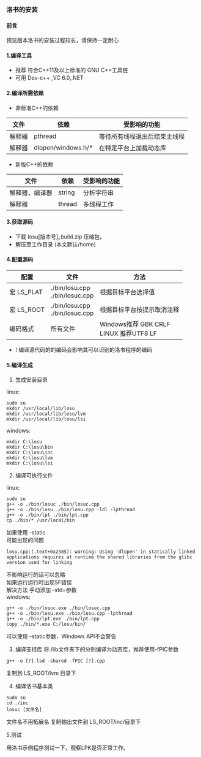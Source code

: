 ### 洛书的安装
#### 前言
预览版本洛书的安装过程较长，请保持一定耐心
#### 1.编译工具
+ 推荐 符合C++11及以上标准的 GNU C++工具链
+ 可用 Dev-c++ ,VC 6.0,.NET
#### 2.编译所需依赖
+ 非标准C++的依赖

| 文件  | 依赖      | 受影响的功能         |
|-----|---------|----------------|
| 解释器 | pthread | 等待所有线程退出后结束主线程 |
| 解释器 | dlopen/windows.h/*       |   在特定平台上加载动态库     |

+ 新版C++的依赖

| 文件      | 依赖     | 受影响的功能 |
|---------|--------|--------|
| 解释器，编译器 | string | 分析字符串  |
| 解释器     | thread | 多线程工作  |

#### 3.获取源码
+ 下载 losu[版本号]_build.zip 压缩包。
+ 解压至工作目录 (本文默认/home)
#### 4.配置源码

| 配置        | 文件             | 方法                                               |
|-----------|----------------|--------------------------------------------------|
| 宏 LS_PLAT | ./bin/losu.cpp<br>./bin/losuc.cpp | 根据目标平台选择值                                              |
| 宏 LS_ROOT | ./bin/losu.cpp<br>./bin/losuc.cpp| 根据目标平台按提示取消注释                                              |
| 编码格式      | 所有文件           | Windows推荐 GBK CRLF<br>LINUX 推荐UTF8 LF |

+ ! 编译源代码的的编码会影响其可以识别的洛书程序的编码

#### 5.编译生成
1. 生成安装目录

linux:
```
sudo su
mkdir /usr/local/lib/losu
mkdir /usr/local/lib/losu/lvm
mkdir /usr/local/lib/losu/lsi
```

windows:

```
mkdir C:\losu
mkdir C:\losu\bin
mkdir C:\losu\inc
mkdir C:\losu\lvm
mkdir C:\losu\lsi
```


2. 编译可执行文件

linux:
```
sudo su
g++ -o ./bin/losuc ./bin/losuc.cpp
g++ -o ./bin/losu ./bin/losu.cpp -ldl -lpthread
g++ -o ./bin/lpt ./bin/lpt.cpp
cp ./bin/* /usr/local/bin
```
如果使用 -static<br>
可能出现的问题

```
losu.cpp:(.text+0x2585): warning: Using 'dlopen' in statically linked applications requires at runtime the shared libraries from the glibc version used for linking
```
不影响运行的话可以忽略<br>
如果运行运行时出现SF错误<br>
解决方法 手动添加 -std=参数<br>
windows:

```
g++ -o ./bin/losuc.exe ./bin/losuc.cpp
g++ -o ./bin/losu.exe ./bin/losu.cpp -lpthread
g++ -o ./bin/lpt.exe ./bin/lpt.cpp
copy ./bin/*.exe C:/losu/bin/
```
可以使用 -static参数，Windows API不会警告

3. 编译支持库
将./lib文件夹下的分别编译为动态库，推荐使用-fPIC参数

```
g++ -o [?].lsd -shared -fPIC [?].cpp
```
复制到 LS_ROOT/lvm 目录下

4. 编译洛书基本类

```
sudo su
cd ./inc
losuc [文件名]
```
文件名不用拓展名
复制输出文件到 LS_ROOT/inc/目录下

5.测试

用洛书示例程序测试一下，观察LPK是否正常工作。
